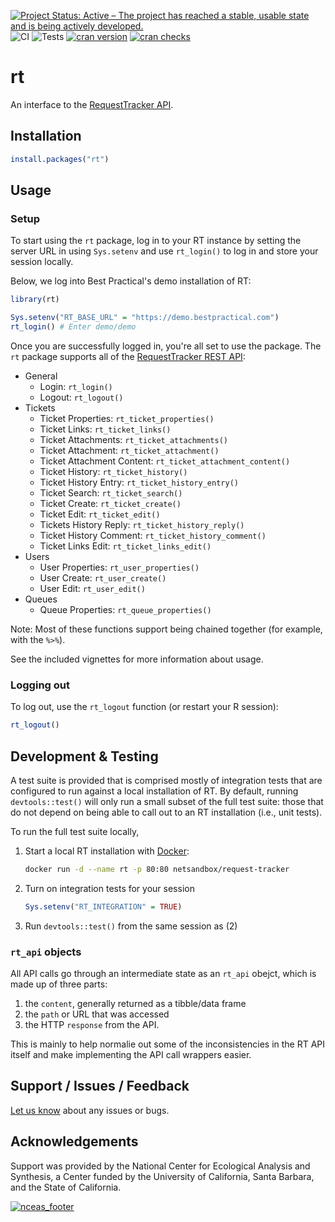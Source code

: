 [![Project Status: Active – The project has reached a stable, usable state and is being actively developed.](https://www.repostatus.org/badges/latest/active.svg)](https://www.repostatus.org/#active)
![CI](https://github.com/NCEAS/rt/workflows/CI/badge.svg)
![Tests](https://github.com/NCEAS/rt/workflows/Integration/badge.svg)
[![cran version](https://www.r-pkg.org/badges/version/rt)](https://cran.r-project.org/package=rt)
[![cran checks](https://cranchecks.info/badges/worst/rt)](https://cranchecks.info/pkgs/rt)

# rt

An interface to the [RequestTracker API](https://rt-wiki.bestpractical.com/wiki/REST).

## Installation

```r
install.packages("rt")
```

## Usage

### Setup

To start using the `rt` package, log in to your RT instance by setting the server URL in using `Sys.setenv` and use `rt_login()` to log in and store your session locally.

Below, we log into Best Practical's demo installation of RT:

```r
library(rt)

Sys.setenv("RT_BASE_URL" = "https://demo.bestpractical.com")
rt_login() # Enter demo/demo
```

Once you are successfully logged in, you're all set to use the package.
The `rt` package supports all of the [RequestTracker REST API](https://rt-wiki.bestpractical.com/wiki/REST):

- General
  - Login: `rt_login()`
  - Logout: `rt_logout()`
- Tickets
  - Ticket Properties: `rt_ticket_properties()`
  - Ticket Links: `rt_ticket_links()`
  - Ticket Attachments: `rt_ticket_attachments()`
  - Ticket Attachment: `rt_ticket_attachment()`
  - Ticket Attachment Content: `rt_ticket_attachment_content()`
  - Ticket History: `rt_ticket_history()`
  - Ticket History Entry: `rt_ticket_history_entry()`
  - Ticket Search: `rt_ticket_search()`
  - Ticket Create: `rt_ticket_create()`
  - Ticket Edit: `rt_ticket_edit()`
  - Tickets History Reply: `rt_ticket_history_reply()`
  - Ticket History Comment: `rt_ticket_history_comment()`
  - Ticket Links Edit: `rt_ticket_links_edit()`
- Users
  - User Properties: `rt_user_properties()`
  - User Create: `rt_user_create()`
  - User Edit: `rt_user_edit()`
- Queues
  - Queue Properties: `rt_queue_properties()`

Note: Most of these functions support being chained together (for example, with the `%>%`).

See the included vignettes for more information about usage.

### Logging out

To log out, use the `rt_logout` function (or restart your R session):

```r
rt_logout()
```

## Development & Testing

A test suite is provided that is comprised mostly of integration tests that are configured to run against a local installation of RT.
By default, running `devtools::test()` will only run a small subset of the full test suite: those that do not depend on being able to call out to an RT installation (i.e., unit tests).

To run the full test suite locally,

1. Start a local RT installation with [Docker](https://www.docker.com/):

    ```sh
    docker run -d --name rt -p 80:80 netsandbox/request-tracker
    ```

2. Turn on integration tests for your session

    ```r
    Sys.setenv("RT_INTEGRATION" = TRUE)
    ```

3. Run `devtools::test()` from the same session as (2)

### `rt_api` objects

All API calls go through an intermediate state as an `rt_api` obejct, which is made up of three parts:

1. the `content`, generally returned as a tibble/data frame
2. the `path` or URL that was accessed
3. the HTTP `response` from the API.

This is mainly to help normalie out some of the inconsistencies in the RT API itself and make implementing the API call wrappers easier.

## Support / Issues / Feedback

[Let us know](https://github.com/NCEAS/rt/issues) about any issues or bugs.

## Acknowledgements

Support was provided by the National Center for Ecological Analysis and Synthesis, a Center funded by the University of California, Santa Barbara, and the State of California.

[![nceas_footer](https://www.nceas.ucsb.edu/files/newLogo_0.png)](https://www.nceas.ucsb.edu)
